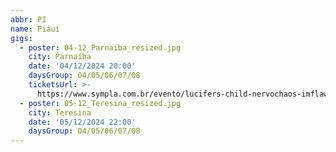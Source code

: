 ```yaml
---
abbr: PI
name: Piauí
gigs:
  - poster: 04-12_Parnaiba_resized.jpg
    city: Parnaíba
    date: '04/12/2024 20:00'
    daysGroup: 04/05/06/07/08
    ticketsUrl: >-
      https://www.sympla.com.br/evento/lucifers-child-nervochaos-imflawed-corvo/2606777
  - poster: 05-12_Teresina_resized.jpg
    city: Teresina
    date: '05/12/2024 22:00'
    daysGroup: 04/05/06/07/08
---
```


